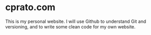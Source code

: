 # cprato.com
This is my personal website. I will use Github to understand Git and versioning, and to write some clean code for my own website.
